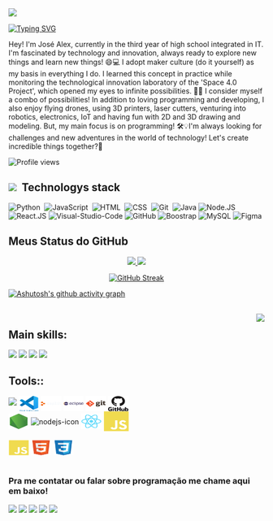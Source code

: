 <img align="top" src="https://raw.githubusercontent.com/gist/alexx-pereira/c7db02e7701d63a04a78e2287b4cddc2/raw/d3fe19710c7b2a2ff333516eaf309f77190e9ea1/alex-github-post2.svg"/>


[![Typing SVG](https://readme-typing-svg.herokuapp.com?font=Fira+Code&weight=1000&size=50&duration=4000&pause=1000&color=36BCF7&center=true&vCenter=true&random=false&width=1000&lines=Hello%2C+Welcome+to+my+profile+:%29;My+name+is+José+Alex;I'm+17+years+old;I+am+Brazilian;I'm+a+computer+science+student+:%29)](https://git.io/typing-svg)

<p aling="jsutify"><p align="jsutify" >Hey! I'm José Alex, currently in the third year of high school integrated in IT. I'm fascinated by technology and innovation, always ready to explore new things and learn new things! 😄💻 I adopt maker culture (do it yourself) as my basis in everything I do. I learned this concept in practice while monitoring the technological innovation laboratory of the 'Space 4.0 Project', which opened my eyes to infinite possibilities. 🚀✨ I consider myself a combo of possibilities! In addition to loving programming and developing, I also enjoy flying drones, using 3D printers, laser cutters, venturing into robotics, electronics, IoT and having fun with 2D and 3D drawing and modeling. But, my main focus is on programming! 🛠️💡I'm always looking for challenges and new adventures in the world of technology! Let's create incredible things together?🚀</p></p>

<p align="left"> <img src="https://komarev.com/ghpvc/?username=alexx-pereira&color=F58219" alt="Profile views" /> </p>


## <img src="https://raw.githubusercontent.com/kaueMarques/kaueMarques/master/hi.gif" height="30px"> &nbsp;Technologys stack

![Python](https://img.shields.io/badge/Python-14354C?style=for-the-badge&logo=python&logoColor=white)&nbsp;
![JavaScript](https://img.shields.io/badge/JavaScript-F7DF1E?style=for-the-badge&logo=javascript&logoColor=black)&nbsp;
![HTML](https://img.shields.io/badge/HTML5-E34F26?style=for-the-badge&logo=html5&logoColor=white)&nbsp;
![CSS](https://img.shields.io/badge/CSS3-1572B6?style=for-the-badge&logo=css3&logoColor=white)&nbsp;
![Git](https://img.shields.io/badge/GIT-E44C30?style=for-the-badge&logo=git&logoColor=white)&nbsp;
![Java](https://img.shields.io/badge/Java-007396?style=for-the-badge&logo=java&logoColor=white)
![Node.JS](https://img.shields.io/badge/-Node.JS-0F2546?style=for-the-badge&logo=node.js&labelColor=0F2546&textColor=0F2546)
![React.JS](https://img.shields.io/badge/-React.js-60A709?style=for-the-badge&logo=react&labelColor=60A709)
![Visual-Studio-Code](https://img.shields.io/badge/-Visual%20Studio%20Code-6420FF?style=for-the-badge&logo=visual-studio-code&logoColor=white&labelColor=6420FF)
![GitHub](https://img.shields.io/badge/-GitHub-62C7C9?style=for-the-badge&logo=github&labelColor=62C7C9)
![Boostrap](https://img.shields.io/badge/-boostrap-DA5F66?style=for-the-badge&logo=bootstrap&labelColor=DA5F66)
![MySQL](https://img.shields.io/badge/-mysql-FD7633?style=for-the-badge&logo=mysql&labelColor=FD7633)
![Figma](https://img.shields.io/badge/-figma-366994?style=for-the-badge&logo=figma&labelColor=366994)

## Meus Status do GitHub

<div align="center">
  <a href="https://github.com/duribeiro">
    <img height="200em" src="https://github-readme-stats.vercel.app/api?username=alexx-pereira&show_icons=true&theme=radical&hide_border=false&show_owner=true"/>
    <img height="200em" src="https://github-readme-stats.vercel.app/api/top-langs/?username=alexx-pereira&theme=dracula&hide_border=false&&layout=compact"/>
  </a>
</div>

<div align="center">
 
[![GitHub Streak](https://github-readme-streak-stats.herokuapp.com?user=alexx-pereira&theme=windows-dark&locale=pt_BR&date_format=n%2Fj%5B%2FY%5D&card_width=1000)](https://git.io/streak-stats)

</div>


[![Ashutosh's github activity graph](https://github-readme-activity-graph.vercel.app/graph?username=alexx-pereira&bg_color=0d1117&color=36BCF7&line=1D5570&point=38B6FF&area=true&hide_border=true)](https://github.com/ashutosh00710/github-readme-activity-graph)



<div  align="left"> 
  <div style="display: inline_block"><br>

   <img align="right" height="590em" src="https://raw.githubusercontent.com/gist/alexx-pereira/fe606d23c1879116a6a5798f99840fe6/raw/8fe1c138604b9dddbffb865bdd142ddda7c301d2/alex-github-card.svg"/>
    <h2 align="left">Main skills: </h2>

   <a href="" target="_blank"><img src="https://img.shields.io/badge/HTML5-E34F26?style=for-the-badge&logo=html5&logoColor=white" target="_blank"></a>
   <a href="" target="_blank"><img src="https://img.shields.io/badge/CSS3-1572B6?style=for-the-badge&logo=css3&logoColor=white" target="_blank"></a>
   <a href="" target="_blank"><img src="https://img.shields.io/badge/-figma-366994?style=for-the-badge&logo=figma&labelColor=366994" target="_blank"></a>
   <a href="" target="_blank"><img src="https://img.shields.io/badge/Java-007396?style=for-the-badge&logo=java&logoColor=white" target="_blank"></a>
   <h2 align="left"> Tools:: </h2>
   <a href="" target="_blank"><img src="https://img.shields.io/badge/-Visual%20Studio%20Code-404137?style=for-the-badge&logo=visual-studio-code&logoColor=404137&labelColor=000000" target="_blank"></a>

   <img align="center" height="30" width="40" alt="Vs.Code" src="https://raw.githubusercontent.com/devicons/devicon/45200e3f2efe9e30a370be0504e97a8acf64bdd4/icons/vscode/vscode-original-wordmark.svg">
   <img align="center" height="30" width="40" alt="Replit" src="https://raw.githubusercontent.com/devicons/devicon/45200e3f2efe9e30a370be0504e97a8acf64bdd4/icons/replit/replit-original-wordmark.svg">
   <img align="center" height="30" width="40" alt="Eclipse" src="https://raw.githubusercontent.com/devicons/devicon/45200e3f2efe9e30a370be0504e97a8acf64bdd4/icons/eclipse/eclipse-original-wordmark.svg">
   <img align="center" height="30" width="40" alt="Git" src="https://raw.githubusercontent.com/devicons/devicon/45200e3f2efe9e30a370be0504e97a8acf64bdd4/icons/git/git-original-wordmark.svg">
   <img align="center" height="30" width="40" alt="GitHub" src="https://raw.githubusercontent.com/devicons/devicon/45200e3f2efe9e30a370be0504e97a8acf64bdd4/icons/github/github-original-wordmark.svg">
   </div>






<img align="center" height="30" width="40" alt="nodejs-icon" src="https://raw.githubusercontent.com/devicons/devicon/master/icons/nodejs/nodejs-original.svg">
    <img align="center" height="30" width="40" alt="nodejs-icon" src="https://raw.githubusercontent.com/jmnote/z-icons/master/svg/cpp.svg">

 <img align="center" height="30" width="40" alt="react-icon" src="https://raw.githubusercontent.com/devicons/devicon/master/icons/react/react-original.svg">




<img align="center" height="40" width="50" alt="js-icon"  src="https://raw.githubusercontent.com/devicons/devicon/master/icons/javascript/javascript-plain.svg">


    
<div style="display: inline_block"><br>
  <img align="center" alt="Js" height="30" width="40" src="https://raw.githubusercontent.com/devicons/devicon/master/icons/javascript/javascript-plain.svg">
  <img align="center" alt="HTML" height="30" width="40" src="https://raw.githubusercontent.com/devicons/devicon/master/icons/html5/html5-original.svg">
  <img align="center" alt="CSS" height="30" width="40" src="https://raw.githubusercontent.com/devicons/devicon/master/icons/css3/css3-original.svg">
 
</div>
 
<br>
 
### Pra me contatar ou falar sobre programação me chame aqui em baixo!
 
<div> 
  <a href="" target="_blank"><img src="https://img.shields.io/badge/YouTube-FF0000?style=for-the-badge&logo=youtube&logoColor=white" target="_blank"></a>
  <a href="" target="_blank"><img src="https://img.shields.io/badge/-Instagram-%23E4405F?style=for-the-badge&logo=instagram&logoColor=white" target="_blank"></a>
  <a href="" target="_blank"><img src="https://img.shields.io/badge/Discord-7289DA?style=for-the-badge&logo=discord&logoColor=white" target="_blank"></a> 
  <a href="mailto:jasp1@aluno.ifal.edu.br"><img src="https://img.shields.io/badge/-Gmail-%23333?style=for-the-badge&logo=gmail&logoColor=white" target="_blank"></a>
  <a href="" target="_blank"><img src="https://img.shields.io/badge/-LinkedIn-%230077B5?style=for-the-badge&logo=linkedin&logoColor=white" target="_blank"></a>
</div>
